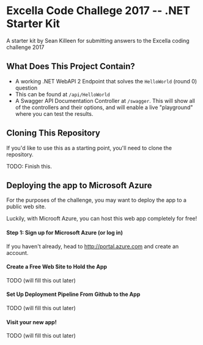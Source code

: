 # Excella Code Challege 2017 -- .NET Starter Kit
A starter kit by Sean Killeen for submitting answers to the Excella coding challenge 2017

## What Does This Project Contain?
* A working .NET WebAPI 2 Endpoint that solves the `HelloWorld` (round 0) question
 * This can be found at `/api/HelloWorld`
* A Swagger API Documentation Controller at `/swagger`. This will show all of the controllers and their options, and will enable a live "playground" where you can test the results.

## Cloning This Repository
If you'd like to use this as a starting point, you'll need to clone the repository.

TODO: Finish this.

## Deploying the app to Microsoft Azure
For the purposes of the challenge, you may want to deploy the app to a public web site.

Luckily, with Microoft Azure, you can host this web app completely for free!

#### Step 1: Sign up for Microsoft Azure (or log in)
If you haven't already, head to <http://portal.azure.com> and create an account.

#### Create a Free Web Site to Hold the App
TODO (will fill this out later)

#### Set Up Deployment Pipeline From Github to the App
TODO (will fill this out later)

#### Visit your new app!
TODO (will fill this out later)